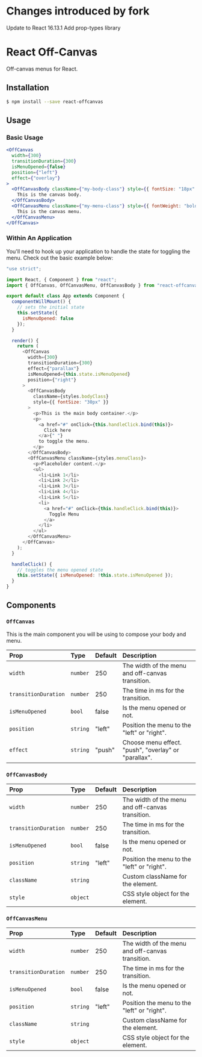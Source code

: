 
# Changes introduced by fork
Update to React 16.13.1
Add prop-types library

# React Off-Canvas

Off-canvas menus for React.

## Installation

```bash
$ npm install --save react-offcanvas
```

## Usage

### Basic Usage

```jsx
<OffCanvas
  width={300}
  transitionDuration={300}
  isMenuOpened={false}
  position={"left"}
  effect={"overlay"}
>
  <OffCanvasBody className={"my-body-class"} style={{ fontSize: "18px" }}>
    This is the canvas body.
  </OffCanvasBody>
  <OffCanvasMenu className={"my-menu-class"} style={{ fontWeight: "bold" }}>
    This is the canvas menu.
  </OffCanvasMenu>
</OffCanvas>
```

### Within An Application

You'll need to hook up your application to handle the state for toggling the menu. Check out the basic example below:

```js
"use strict";

import React, { Component } from "react";
import { OffCanvas, OffCanvasMenu, OffCanvasBody } from "react-offcanvas";

export default class App extends Component {
  componentWillMount() {
    // sets the initial state
    this.setState({
      isMenuOpened: false
    });
  }

  render() {
    return (
      <OffCanvas
        width={300}
        transitionDuration={300}
        effect={"parallax"}
        isMenuOpened={this.state.isMenuOpened}
        position={"right"}
      >
        <OffCanvasBody
          className={styles.bodyClass}
          style={{ fontSize: "30px" }}
        >
          <p>This is the main body container.</p>
          <p>
            <a href="#" onClick={this.handleClick.bind(this)}>
              Click here
            </a>{" "}
            to toggle the menu.
          </p>
        </OffCanvasBody>
        <OffCanvasMenu className={styles.menuClass}>
          <p>Placeholder content.</p>
          <ul>
            <li>Link 1</li>
            <li>Link 2</li>
            <li>Link 3</li>
            <li>Link 4</li>
            <li>Link 5</li>
            <li>
              <a href="#" onClick={this.handleClick.bind(this)}>
                Toggle Menu
              </a>
            </li>
          </ul>
        </OffCanvasMenu>
      </OffCanvas>
    );
  }

  handleClick() {
    // toggles the menu opened state
    this.setState({ isMenuOpened: !this.state.isMenuOpened });
  }
}
```

## Components

### `OffCanvas`

This is the main component you will be using to compose your body and menu.

| Prop                 | Type     | Default | Description                                          |
| :------------------- | :------- | :------ | :--------------------------------------------------- |
| `width`              | `number` | 250     | The width of the menu and off-canvas transition.     |
| `transitionDuration` | `number` | 250     | The time in ms for the transition.                   |
| `isMenuOpened`       | `bool`   | false   | Is the menu opened or not.                           |
| `position`           | `string` | "left"  | Position the menu to the "left" or "right".          |
| `effect`             | `string` | "push"  | Choose menu effect. "push", "overlay" or "parallax". |

### `OffCanvasBody`

| Prop                 | Type     | Default | Description                                      |
| :------------------- | :------- | :------ | :----------------------------------------------- |
| `width`              | `number` | 250     | The width of the menu and off-canvas transition. |
| `transitionDuration` | `number` | 250     | The time in ms for the transition.               |
| `isMenuOpened`       | `bool`   | false   | Is the menu opened or not.                       |
| `position`           | `string` | "left"  | Position the menu to the "left" or "right".      |
| `className`          | `string` |         | Custom className for the element.                |
| `style`              | `object` |         | CSS style object for the element.                |

### `OffCanvasMenu`

| Prop                 | Type     | Default | Description                                      |
| :------------------- | :------- | :------ | :----------------------------------------------- |
| `width`              | `number` | 250     | The width of the menu and off-canvas transition. |
| `transitionDuration` | `number` | 250     | The time in ms for the transition.               |
| `isMenuOpened`       | `bool`   | false   | Is the menu opened or not.                       |
| `position`           | `string` | "left"  | Position the menu to the "left" or "right".      |
| `className`          | `string` |         | Custom className for the element.                |
| `style`              | `object` |         | CSS style object for the element.                |

